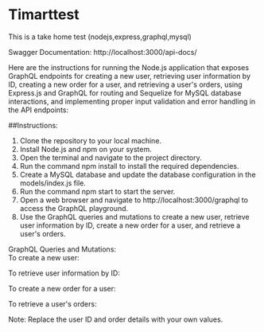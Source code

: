 # Timarttest  
This is a take home test (nodejs,express,graphql,mysql)  

Swagger Documentation: http://localhost:3000/api-docs/

Here are the instructions for running the Node.js application that exposes GraphQL endpoints for creating a new user, retrieving user information by ID, creating a new order for a user, and retrieving a user's orders, using Express.js and GraphQL for routing and Sequelize for MySQL database interactions, and implementing proper input validation and error handling in the API endpoints:  


##Instructions:  
1. Clone the repository to your local machine.  
2. Install Node.js and npm on your system.  
3. Open the terminal and navigate to the project directory.  
4. Run the command npm install to install the required dependencies.  
5. Create a MySQL database and update the database configuration in the models/index.js file.  
6. Run the command npm start to start the server.  
7. Open a web browser and navigate to http://localhost:3000/graphql to access the GraphQL playground.  
8. Use the GraphQL queries and mutations to create a new user, retrieve user information by ID, create a new order for a user, and retrieve a user's orders.    

GraphQL Queries and Mutations:  
To create a new user:  

<script>
mutation {  
  createUser(input: { name: "John Doe", email: "johndoe@example.com" }) {  
    id  
    name  
    email  
  }  
}  
</script>

To retrieve user information by ID:  
<script>
query {  
  user(id: 1) {  
    id  
    name  
    email  
    orders {  
      id  
      date  
      amount  
    }  
  }  
}  
</script>

To create a new order for a user:  
<script>
mutation {  
  createOrder(input: { date: "2023-10-20", amount: 100.0, userId: 1 }) {  
    id  
    date  
    amount  
    user {  
      id  
      name  
      email  
    }  
  }  
}  
</script>  

To retrieve a user's orders:  
<script>
query {  
  orders(userId: 1) {  
    id  
    date  
    amount  
    user {  
      id  
      name  
      email  
    }  
  }  
}  
</script>  

Note: Replace the user ID and order details with your own values.  








